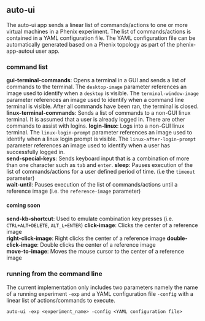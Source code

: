 ## auto-ui

The auto-ui app sends a linear list of commands/actions to one or more virtual machines in a Phenix experiment.  The list of commands/actions is contained in a YAML configuration file.  The YAML configuration file can be automatically generated based on a Phenix topology as part of the phenix-app-autoui user app.   

### command list 

**gui-terminal-commands**: Opens a terminal in a GUI and sends a list of commands to the terminal.  The `desktop-image` parameter references an image used to identify when a `desktop` is visible.  The `terminal-window-image` parameter references an image used to identify when a command line terminal is visible.  After all commands have been ran, the terminal is closed.
**linux-terminal-commands**: Sends a list of commands to a non-GUI linux terminal.  It is assumed that a user is already logged in.  There are other commands to assist with logins.
**login-linux**: Logs into a non-GUI linux terminal. The `linux-login-prompt` parameter references an image used to identify when a linux login prompt is visible.  The `linux-after-login-prompt` parameter references an image used to identify when a user has successfully logged in.  
**send-special-keys**: Sends keyboard input that is a combination of more than one character such as `tab` and `enter`.
**sleep**: Pauses execution of the list of commands/actions for a user defined period of time. (i.e the `timeout` parameter)  
**wait-until**: Pauses execution of the list of commands/actions until a reference image (i.e. the `reference-image` parameter)

#### coming soon

**send-kb-shortcut**: Used to emulate combination key presses (i.e. `CTRL+ALT+DELETE`, `ALT_L+ENTER`)
**click-image**: Clicks the center of a reference image  
**right-click-image**: Right clicks the center of a reference image
**double-click-image**: Double clicks the center of a reference image  
**move-to-image**: Moves the mouse cursor to the center of a reference image

### running from the command line

The current implementation only includes two parameters namely the name of a running experiment `-exp` and a YAML configuration file `-config` with a linear list of actions/commands to execute.

`auto-ui -exp <experiment_name> -config <YAML configuration file>`



